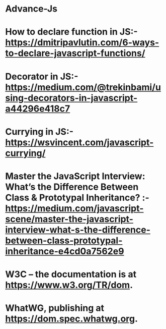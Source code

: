 # Advance-Js
# How to declare function in JS:- https://dmitripavlutin.com/6-ways-to-declare-javascript-functions/
# Decorator in JS:- https://medium.com/@trekinbami/using-decorators-in-javascript-a44296e418c7
# Currying in JS:- https://wsvincent.com/javascript-currying/
# Master the JavaScript Interview: What’s the Difference Between Class & Prototypal Inheritance? :- https://medium.com/javascript-scene/master-the-javascript-interview-what-s-the-difference-between-class-prototypal-inheritance-e4cd0a7562e9
# W3C – the documentation is at https://www.w3.org/TR/dom.
# WhatWG, publishing at https://dom.spec.whatwg.org.
